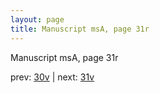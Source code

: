 ```yaml
---
layout: page
title: Manuscript msA, page 31r
---
```


Manuscript msA, page 31r

prev:  [30v](../30v) | next:  [31v](../31v)